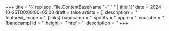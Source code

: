 +++
title = '{{ replace .File.ContentBaseName "-" " " | title }}'
date = 2024-10-25T00:00:00-05:00
draft = false
artists = []
description = ''
featured_image = ''
[links]
    bandcamp = ''
    spotify = ''
    apple = ''
    youtube = ''
[bandcamp]
id = ''
height = ''
href = ''
description = ''
+++
